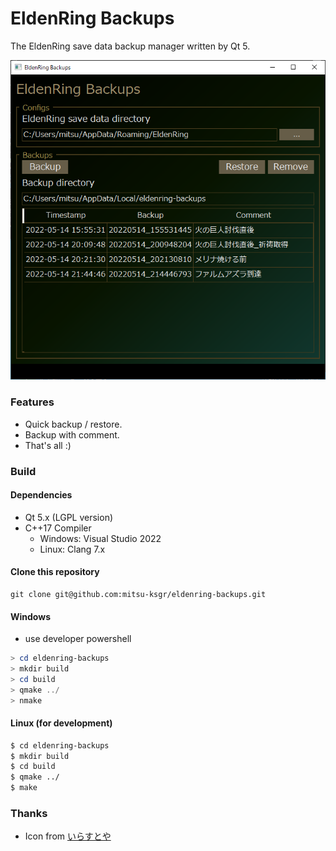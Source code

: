EldenRing Backups
=================

The EldenRing save data backup manager written by Qt 5.

![ss](ss/ss.png)


### Features
- Quick backup / restore.
- Backup with comment.
- That's all :)


### Build
#### Dependencies
- Qt 5.x (LGPL version)
- C++17 Compiler
  - Windows: Visual Studio 2022
  - Linux: Clang 7.x


#### Clone this repository
```
git clone git@github.com:mitsu-ksgr/eldenring-backups.git
```


#### Windows
- use developer powershell

```powershell
> cd eldenring-backups
> mkdir build
> cd build
> qmake ../
> nmake
```


#### Linux (for development)
```sh
$ cd eldenring-backups
$ mkdir build
$ cd build
$ qmake ../
$ make
```


### Thanks
- Icon from [いらすとや](https://www.irasutoya.com/)



